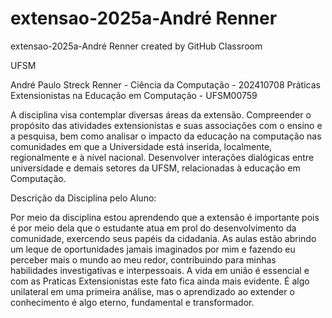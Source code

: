 # extensao-2025a-André Renner
extensao-2025a-André Renner created by GitHub Classroom

UFSM

André Paulo Streck Renner - Ciência da Computação - 202410708
Práticas Extensionistas na Educação em Computação - UFSM00759

A disciplina visa contemplar diversas áreas da extensão. Compreender o propósito das atividades extensionistas e suas associações com o ensino e a pesquisa,
bem como analisar o impacto da educação na computação nas comunidades em que a Universidade está inserida, localmente, regionalmente e à nível nacional. Desenvolver 
interações dialógicas entre universidade e demais setores da UFSM, relacionadas à educação em Computação.

Descrição da Disciplina pelo Aluno:

Por meio da disciplina estou aprendendo que a extensão é importante pois é por meio dela que o estudante atua em prol do desenvolvimento da comunidade, exercendo seus papéis da cidadania. 
As aulas estão abrindo um leque de oportunidades jamais imaginados por mim e fazendo eu perceber mais o mundo ao meu redor, contribuindo para minhas habilidades investigativas e interpessoais.
A vida em união é essencial e com as Praticas Extensionistas este fato fica ainda mais evidente. É algo unilateral em uma primeira análise, mas o aprendizado ao extender o conhecimento é algo
eterno, fundamental e transformador.
